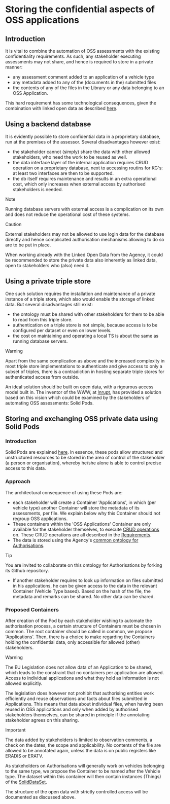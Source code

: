 # Storing the confidential aspects of OSS applications

## Introduction

It is vital to combine the automation of OSS assessments with the existing confidentiality requirements. As such, any stakeholder executing assessments may not share, and hence is required to store in a private manner:
- any assessment comment added to an application of a vehicle type
- any metadata added to any of the (documents in the) submitted files
- the contents of any of the files in the Library or any data belonging to an OSS Application.

This hard requirement has some technological consequences, given the combination with linked open data as described [here](TECHNOLOGY.md).

## Using a backend database

It is evidently possible to store confidential data in a proprietary database, run at the premises of the assessor. Several disadvantages however exist:
- the stakeholder cannot (simply) share the data with other allowed stakeholders, who need the work to be reused as well.
- the data interface layer of the internal application requires CRUD operation on a proprietary database, next to accessing routins for KG's: at least two interfaces are then to be supported.
- the db itself requires maintenance and results in an extra operational cost, which only increases when external access by authorised stakeholders is needed.

> [!NOTE]
> Running database servers with external access is a complication on its own and does not reduce the operational cost of these systems.

> [!CAUTION]
> External stakeholders may not be allowed to use login data for the database directly and hence complicated authorisation mechanisms allowing to do so are to be put in place.

When working already with the Linked Open Data from the Agency, it could be recommended to store the private data also inherently as linked data, open to stakeholders who (also) need it.

## Using a private triple store

One such solution requires the installation and maintenance of a private instance of a triple store, which also would enable the storage of linked data. But several disadvantages still exist:
- the ontology must be shared with other stakeholders for them to be able to read from this triple store.
- authentication on a triple store is not simple, because access is to be configured per dataset or even on lower levels.
- the cost on maintaining and operating a local TS is about the same as running database servers.

> [!WARNING]
> Apart from the same complication as above and the increased complexity in most triple store implementations to authenticate and give access to only a subset of triples, there is a contradiction in hosting separate triple stores for authenticated access from outside.

An ideal solution should be built on open data, with a rigourous access model built in. The inventor of the WWW, at [Inrupt](https://www.inrupt.com/), has provided a solution based on this vision which could be examined by the stakeholders of automating OSS assessments: Solid Pods.

## Storing and exchanging OSS private data using Solid Pods

### Introduction

Solid Pods are explained [here](https://www.inrupt.com/videos/what-is-a-solid-pod). In essence, these pods allow structured and unstructured resources to be stored in the area of control of the stakeholder (a person or organisation), whereby he/she alone is able to control precise access to this data.

### Approach

The architectural consequence of using these Pods are:
- each stakeholder will create a Container 'Applications', in which (per vehicle type) another Container will store the metadata of its assessments, per file. We explain below why this Container should not regroup OSS applications.
- These containers within the 'OSS Applications' Container are only available for the stakeholder themselves, to execute [CRUD operations](https://docs.inrupt.com/developer-tools/javascript/client-libraries/tutorial/read-write-data/) on. These CRUD operations are all described in the [Requirements](REQUIREMENTS.md).
- The data is stored using the Agency's [common ontology for Authorisations](ERA_KG.md).

> [!TIP]
> You are invited to collaborate on this ontology for Authorisations by forking its Github repository.

- If another stakeholder requires to look up information on files submitted in his applications, he can be given access to the data in the relevant Container (Vehicle Type based). Based on the hash of the file, the metadata and remarks can be shared. No other data can be shared.

### Proposed Containers

After creation of the Pod by each stakeholder wishing to automate the authorisation process, a certain structure of Containers must be chosen in common. The root container should be called in common, we propose 'Applications'. Then, there is a choice to make regarding the Containers holding the confidential data, only accessible for allowed (other) stakeholders.

> [!WARNING]
> The EU Legislation does not allow data of an Application to be shared, which leads to the constraint that no containers per application are allowed. Access to individual applications and what they hold as information is not allowed explicitly.

The legislation does however not prohibit that authorising entities work efficiently and reuse observations and facts about files submitted in Applications. This means that data about individual files, when having been reused in OSS applications and only when added by authorised stakeholders themselves, can be shared in principle if the annotating stakeholder agrees on this sharing.

> [!IMPORTANT]
> The data added by stakeholders is limited to observation comments, a check on the dates, the scope and applicability. No contents of the file are allowed to be annotated again, unless the data is on public registers like ERADIS or ERATV.

As stakeholders on Authorisations will generally work on vehicles belonging to the same type, we propose the Container to be named after the Vehicle type. The dataset within this container will then contain instances (Things) of the [SolidDataSet](https://docs.inrupt.com/developer-tools/javascript/client-libraries/structured-data/#structured-data).

The structure of the open data with strictly controlled access will be documented as discussed above.


